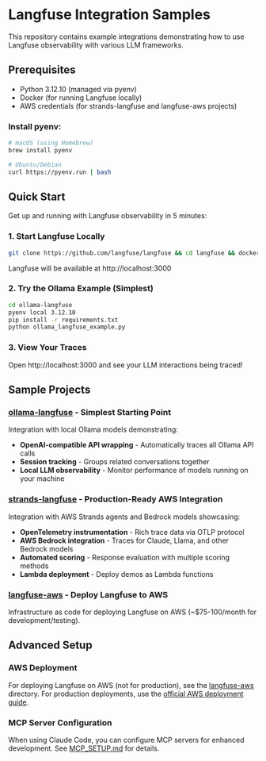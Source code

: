# Langfuse Integration Samples

This repository contains example integrations demonstrating how to use Langfuse observability with various LLM frameworks.

## Prerequisites

- Python 3.12.10 (managed via pyenv)
- Docker (for running Langfuse locally)
- AWS credentials (for strands-langfuse and langfuse-aws projects)

### Install pyenv:
```bash
# macOS (using Homebrew)
brew install pyenv

# Ubuntu/Debian
curl https://pyenv.run | bash
```

## Quick Start

Get up and running with Langfuse observability in 5 minutes:

### 1. Start Langfuse Locally
```bash
git clone https://github.com/langfuse/langfuse && cd langfuse && docker-compose up -d
```
Langfuse will be available at http://localhost:3000

### 2. Try the Ollama Example (Simplest)
```bash
cd ollama-langfuse
pyenv local 3.12.10
pip install -r requirements.txt
python ollama_langfuse_example.py
```

### 3. View Your Traces
Open http://localhost:3000 and see your LLM interactions being traced!


## Sample Projects

### [ollama-langfuse](ollama-langfuse/) - Simplest Starting Point
Integration with local Ollama models demonstrating:
- **OpenAI-compatible API wrapping** - Automatically traces all Ollama API calls
- **Session tracking** - Groups related conversations together
- **Local LLM observability** - Monitor performance of models running on your machine

### [strands-langfuse](strands-langfuse/) - Production-Ready AWS Integration
Integration with AWS Strands agents and Bedrock models showcasing:
- **OpenTelemetry instrumentation** - Rich trace data via OTLP protocol
- **AWS Bedrock integration** - Traces for Claude, Llama, and other Bedrock models
- **Automated scoring** - Response evaluation with multiple scoring methods
- **Lambda deployment** - Deploy demos as Lambda functions

### [langfuse-aws](langfuse-aws/) - Deploy Langfuse to AWS
Infrastructure as code for deploying Langfuse on AWS (~$75-100/month for development/testing).

## Advanced Setup

### AWS Deployment
For deploying Langfuse on AWS (not for production), see the [langfuse-aws](langfuse-aws/) directory. For production deployments, use the [official AWS deployment guide](https://github.com/aws-samples/deploy-langfuse-on-ecs-with-fargate/).

### MCP Server Configuration
When using Claude Code, you can configure MCP servers for enhanced development. See [MCP_SETUP.md](MCP_SETUP.md) for details.